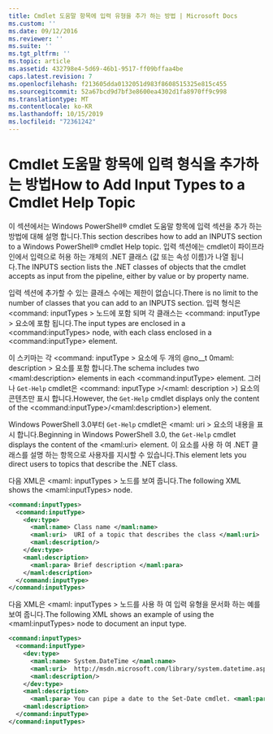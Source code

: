 ```yaml
---
title: Cmdlet 도움말 항목에 입력 유형을 추가 하는 방법 | Microsoft Docs
ms.custom: ''
ms.date: 09/12/2016
ms.reviewer: ''
ms.suite: ''
ms.tgt_pltfrm: ''
ms.topic: article
ms.assetid: 432798e4-5d69-46b1-9517-ff09bffaa4be
caps.latest.revision: 7
ms.openlocfilehash: f213605dda0132051d983f8608515325e815c455
ms.sourcegitcommit: 52a67bcd9d7bf3e8600ea4302d1fa8970ff9c998
ms.translationtype: MT
ms.contentlocale: ko-KR
ms.lasthandoff: 10/15/2019
ms.locfileid: "72361242"
---
```

# <a name="how-to-add-input-types-to-a-cmdlet-help-topic"></a><span data-ttu-id="dc7e8-102">Cmdlet 도움말 항목에 입력 형식을 추가하는 방법</span><span class="sxs-lookup"><span data-stu-id="dc7e8-102">How to Add Input Types to a Cmdlet Help Topic</span></span>

<span data-ttu-id="dc7e8-103">이 섹션에서는 Windows PowerShell® cmdlet 도움말 항목에 입력 섹션을 추가 하는 방법에 대해 설명 합니다.</span><span class="sxs-lookup"><span data-stu-id="dc7e8-103">This section describes how to add an INPUTS section to a Windows PowerShell® cmdlet Help topic.</span></span> <span data-ttu-id="dc7e8-104">입력 섹션에는 cmdlet이 파이프라인에서 입력으로 허용 하는 개체의 .NET 클래스 (값 또는 속성 이름)가 나열 됩니다.</span><span class="sxs-lookup"><span data-stu-id="dc7e8-104">The INPUTS section lists the .NET classes of objects that the cmdlet accepts as input from the pipeline, either by value or by property name.</span></span>

<span data-ttu-id="dc7e8-105">입력 섹션에 추가할 수 있는 클래스 수에는 제한이 없습니다.</span><span class="sxs-lookup"><span data-stu-id="dc7e8-105">There is no limit to the number of classes that you can add to an INPUTS section.</span></span> <span data-ttu-id="dc7e8-106">입력 형식은 \<command: inputTypes > 노드에 포함 되며 각 클래스는 \<command: inputType > 요소에 포함 됩니다.</span><span class="sxs-lookup"><span data-stu-id="dc7e8-106">The input types are enclosed in a \<command:inputTypes> node, with each class enclosed in a  \<command:inputType> element.</span></span>

<span data-ttu-id="dc7e8-107">이 스키마는 각 \<command: inputType > 요소에 두 개의 @no__t 0maml: description > 요소를 포함 합니다.</span><span class="sxs-lookup"><span data-stu-id="dc7e8-107">The schema includes two \<maml:description> elements in each \<command:inputType> element.</span></span> <span data-ttu-id="dc7e8-108">그러나 `Get-Help` cmdlet은 \<command: inputType >/\<maml: description >) 요소의 콘텐츠만 표시 합니다.</span><span class="sxs-lookup"><span data-stu-id="dc7e8-108">However, the `Get-Help` cmdlet displays only the content of the \<command:inputType>/\<maml:description>) element.</span></span>

<span data-ttu-id="dc7e8-109">Windows PowerShell 3.0부터 `Get-Help` cmdlet은 \<maml: uri > 요소의 내용을 표시 합니다.</span><span class="sxs-lookup"><span data-stu-id="dc7e8-109">Beginning in Windows PowerShell 3.0, the `Get-Help` cmdlet displays the content of the \<maml:uri> element.</span></span> <span data-ttu-id="dc7e8-110">이 요소를 사용 하 여 .NET 클래스를 설명 하는 항목으로 사용자를 지시할 수 있습니다.</span><span class="sxs-lookup"><span data-stu-id="dc7e8-110">This element lets you direct users to topics that describe the .NET class.</span></span>

<span data-ttu-id="dc7e8-111">다음 XML은 \<maml: inputTypes > 노드를 보여 줍니다.</span><span class="sxs-lookup"><span data-stu-id="dc7e8-111">The following XML shows the \<maml:inputTypes> node.</span></span>

```xml
<command:inputTypes>
  <command:inputType>
    <dev:type>
      <maml:name> Class name </maml:name>
      <maml:uri>  URI of a topic that describes the class </maml:uri>
      <maml:description/>
    </dev:type>
    <maml:description>
      <maml:para> Brief description </maml:para>
    </maml:description>
  </command:inputType>
</command:inputTypes>
```

<span data-ttu-id="dc7e8-112">다음 XML은 \<maml: inputTypes > 노드를 사용 하 여 입력 유형을 문서화 하는 예를 보여 줍니다.</span><span class="sxs-lookup"><span data-stu-id="dc7e8-112">The following XML shows an example of using the \<maml:inputTypes> node to document an input type.</span></span>

```xml
<command:inputTypes>
  <command:inputType>
    <dev:type>
      <maml:name> System.DateTime </maml:name>
      <maml:uri>  http://msdn.microsoft.com/library/system.datetime.aspx </maml:uri>
      <maml:description/>
    </dev:type>
    <maml:description>
      <maml:para> You can pipe a date to the Set-Date cmdlet. <maml:para>
    <maml:description>
  </command:inputType>
</command:inputTypes>
```